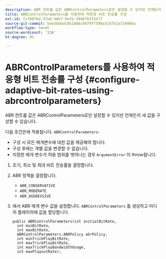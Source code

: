 ```yaml
---
description: ABR 컨트롤 값은 ABRControlParameters로만 설정할 수 있지만 언제든지 새 값을 구성할 수 있습니다.
title: ABRControlParameters를 사용하여 적응형 비트 전송률 구성
exl-id: fc7887bd-37e8-48e7-8afb-3946fb3f1e77
source-git-commit: be43bbbd1051886c8979ff590a3197b2a7249b6a
workflow-type: tm+mt
source-wordcount: '116'
ht-degree: 0%

---
```


# ABRControlParameters를 사용하여 적응형 비트 전송률 구성 {#configure-adaptive-bit-rates-using-abrcontrolparameters}

ABR 컨트롤 값은 ABRControlParameters로만 설정할 수 있지만 언제든지 새 값을 구성할 수 있습니다.

다음 조건은에 적용됩니다. `ABRControlParameters`:

* 구성 시 모든 매개변수에 대한 값을 제공해야 합니다.
* 구성 후에는 개별 값을 변경할 수 없습니다.
* 지정한 매개 변수가 허용 범위를 벗어나는 경우 `ArgumentError` 이 throw됩니다.

1. 초기, 최소 및 최대 비트 전송률을 결정합니다.
1. ABR 정책을 결정합니다.

   * `ABR_CONSERVATIVE`
   * `ABR_MODERATE`
   * `ABR_AGGRESSIVE`

1. 에서 ABR 매개 변수 값을 설정합니다. `ABRControlParameters` 를 생성하고 미디어 플레이어에 값을 할당합니다.

   ```
   public ABRControlParameters(int initialBitRate, 
     int minBitRate, 
     int maxBitRate, 
     ABRControlParameters.ABRPolicy abrPolicy, 
     int minTrickPlayBitRate, 
     int maxTrickPlayBitRate, 
     int maxTrickPlayBandwidthUsage, 
     int maxPlayoutRate);
   ```
